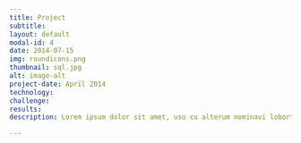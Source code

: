 ```yaml
---
title: Project 
subtitle: 
layout: default
modal-id: 4
date: 2014-07-15
img: roundicons.png
thumbnail: sql.jpg
alt: image-alt
project-date: April 2014
technology:
challenge:
results:
description: Lorem ipsum dolor sit amet, usu cu alterum nominavi lobortis. At duo novum diceret. Tantas apeirian vix et, usu sanctus postulant inciderint ut, populo diceret necessitatibus in vim. Cu eum dicam feugiat noluisse.

---
```

